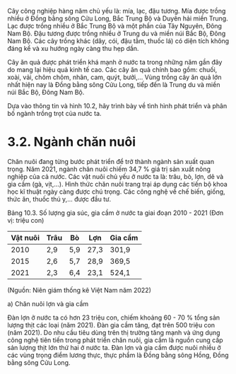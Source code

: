 Cây công nghiệp hàng năm chủ yếu là: mía, lạc, đậu tương. Mía được trồng nhiều ở Đồng bằng sông Cửu Long, Bắc Trung Bộ và Duyên hải miền Trung. Lạc được trồng nhiều ở Bắc Trung Bộ và một phần của Tây Nguyên, Đông Nam Bộ. Đậu tương được trồng nhiều ở Trung du và miền núi Bắc Bộ, Đông Nam Bộ. Các cây trồng khác (dây, cói, đậu tằm, thuốc lá) có diện tích không đáng kể và xu hướng ngày càng thu hẹp dần.

Cây ăn quả được phát triển khá mạnh ở nước ta trong những năm gần đây do mang lại hiệu quả kinh tế cao. Các cây ăn quả chính bao gồm: chuối, xoài, vải, chôm chôm, nhãn, cam, quýt, bưởi,... Vùng trồng cây ăn quả lớn nhất hiện nay là Đồng bằng sông Cửu Long, tiếp đến là Trung du và miền núi Bắc Bộ, Đông Nam Bộ.

Dựa vào thông tin và hình 10.2, hãy trình bày về tình hình phát triển và phân bố ngành trồng trọt của nước ta.

# 3.2. Ngành chăn nuôi

Chăn nuôi đang từng bước phát triển để trở thành ngành sản xuất quan trọng. Năm 2021, ngành chăn nuôi chiếm 34,7 % giá trị sản xuất nông nghiệp của cả nước. Các vật nuôi chủ yếu ở nước ta là: trâu, bò, lợn, dê và gia cầm (gà, vịt,...). Hình thức chăn nuôi trang trại áp dụng các tiến bộ khoa học kĩ thuật ngày càng được chú trọng. Các công nghệ về chế biến, giống, thức ăn, thuốc thú y,... được đầu tư.

Bảng 10.3. Số lượng gia súc, gia cầm ở nước ta giai đoạn 2010 - 2021
(Đơn vị: triệu con)

Vật nuôi | Trâu | Bò | Lợn | Gia cầm
--- | --- | --- | --- | ---
2010 | 2,9 | 5,9 | 27,3 | 301,9
2015 | 2,6 | 5,7 | 28,9 | 369,5
2021 | 2,3 | 6,4 | 23,1 | 524,1

(Nguồn: Niên giám thống kê Việt Nam năm 2022)

a) Chăn nuôi lợn và gia cầm

Đàn lợn ở nước ta có hơn 23 triệu con, chiếm khoảng 60 - 70 % tổng sản lượng thịt các loại (năm 2021). Đàn gia cầm tăng, đạt trên 500 triệu con (năm 2021). Do nhu cầu tiêu dùng trên thị trường tăng mạnh và ứng dụng công nghệ tiên tiến trong phát triển chăn nuôi, gia cầm là nguồn cung cấp sản lượng thịt lớn thứ hai ở nước ta. Đàn lợn và gia cầm được nuôi nhiều ở các vùng trọng điểm lương thực, thực phẩm là Đồng bằng sông Hồng, Đồng bằng sông Cửu Long.